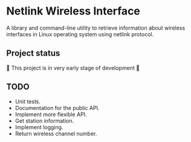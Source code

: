 # Netlink Wireless Interface

A library and command-line utility to retrieve information about wireless interfaces
in Linux operating system using netlink protocol.

## Project status

🚧 This project is in very early stage of development 🚧

## TODO

- Unit tests.
- Documentation for the public API.
- Implement more flexible API.
- Get station information.
- Implement logging.
- Return wireless channel number.

